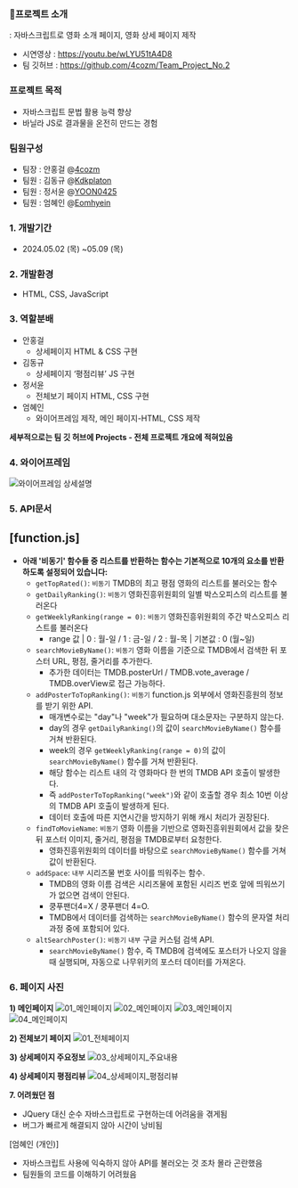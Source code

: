 ### 🎥프로젝트 소개
: 자바스크립트로 영화 소개 페이지, 영화 상세 페이지 제작
- 시연영상 : https://youtu.be/wLYU51tA4D8
- 팀 깃허브 : https://github.com/4cozm/Team_Project_No.2

### 프로젝트 목적
- 자바스크립트 문법 활용 능력 향상
- 바닐라 JS로 결과물을 온전히 만드는 경험

### 팀원구성
- 팀장 : 안홍걸 @[4cozm](https://github.com/4cozm)
- 팀원 : 김동규 @[Kdkplaton](https://github.com/Kdkplaton)
- 팀원 : 정서윤 @[YOON0425](https://github.com/YOON0425)
- 팀원 : 엄혜인 @[Eomhyein](https://github.com/Eomhyein)

### 1. 개발기간
- 2024.05.02 (목) ~05.09 (목)

### 2. 개발환경
- HTML, CSS, JavaScript

### 3. 역할분배
- 안홍걸
    - 상세페이지 HTML & CSS 구현
- 김동규
    - 상세페이지 ‘평점리뷰’ JS 구현
- 정서윤
    - 전체보기 페이지 HTML, CSS 구현
- 엄혜인
    - 와이어프레임 제작, 메인 페이지-HTML, CSS 제작

**세부적으로는 팀 깃 허브에 Projects - 전체 프로젝트 개요에 적혀있음**

### 4. 와이어프레임
![와이어프레임 상세설명](https://github.com/Eomhyein/CoffeeMovie/assets/26666131/47c71d58-3b8e-439f-a461-e0746eb22615)


### 5. API문서 
## [function.js]
- **아래 '비동기' 함수들 중 리스트를 반환하는 함수는 기본적으로 10개의 요소를 반환하도록 설정되어 있습니다:**
    - `getTopRated()`: `비동기` TMDB의 최고 평점 영화의 리스트를 불러오는 함수
    - `getDailyRanking()`: `비동기` 영화진흥위원회의 일별 박스오피스의 리스트를 불러온다
    - `getWeeklyRanking(range = 0)`: `비동기` 영화진흥위원회의 주간 박스오피스 리스트를 불러온다
        - range 값 | 0 : 월-일 / 1 : 금-일 / 2 : 월-목 | 기본값 : 0 (월~일)
    - `searchMovieByName()`: `비동기` 영화 이름을 기준으로 TMDB에서 검색한 뒤 포스터 URL, 평점, 줄거리를 추가한다.
        - 추가한 데이터는 TMDB.posterUrl / TMDB.vote_average / TMDB.overView로 접근 가능하다.
    - `addPosterToTopRanking()`: `비동기` function.js 외부에서 영화진흥원의 정보를 받기 위한 API.
        - 매개변수로는 "day"나 "week"가 필요하며 대소문자는 구분하지 않는다.
        - day의 경우 `getDailyRanking()`의 값이 `searchMovieByName()` 함수를 거쳐 반환된다.
        - week의 경우 `getWeeklyRanking(range = 0)`의 값이 `searchMovieByName()` 함수를 거쳐 반환된다.
        - 해당 함수는 리스트 내의 각 영화마다 한 번의 TMDB API 호출이 발생한다.
        - 즉 `addPosterToTopRanking("week")`와 같이 호출할 경우 최소 10번 이상의 TMDB API 호출이 발생하게 된다.
        - 데이터 호출에 따른 지연시간을 방지하기 위해 캐시 처리가 권장된다.
    - `findToMovieName`: `비동기` 영화 이름을 기반으로 영화진흥위원회에서 값을 찾은 뒤 포스터 이미지, 줄거리, 평점을 TMDB로부터 요청한다.
        - 영화진흥위원회의 데이터를 바탕으로 `searchMovieByName()` 함수를 거쳐 값이 반환된다.
    - `addSpace`: `내부` 시리즈물 번호 사이를 띄워주는 함수.
        - TMDB의 영화 이름 검색은 시리즈물에 포함된 시리즈 번호 앞에 띄워쓰기가 없으면 검색이 안된다.
        - 쿵푸팬더4=X / 쿵푸팬더 4=O.
        - TMDB에서 데이터를 검색하는 `searchMovieByName()` 함수의 문자열 처리 과정 중에 포함되어 있다.
    - `altSearchPoster()`: `비동기` `내부` 구글 커스텀 검색 API.
        - `searchMovieByName()` 함수, 즉 TMDB에 검색에도 포스터가 나오지 않을 때 실행되며, 자동으로 나무위키의 포스터 데이터를 가져온다.


### 6. 페이지 사진
**1) 메인페이지**
![01_메인페이지](https://github.com/Eomhyein/CoffeeMovie/assets/26666131/5ef2c0ff-c8a8-4da6-972e-b7870cc3f3ab)
![02_메인페이지](https://github.com/Eomhyein/CoffeeMovie/assets/26666131/07fa3855-5bed-4b17-a76d-5b2ae3bf6c93)
![03_메인페이지](https://github.com/Eomhyein/CoffeeMovie/assets/26666131/60266427-eaee-4cfd-939c-d1abb393a6f6)
![04_메인페이지](https://github.com/Eomhyein/CoffeeMovie/assets/26666131/678688b5-5ce5-435e-9fd9-ee4a817563aa)

**2) 전체보기 페이지**
![01_전체페이지](https://github.com/Eomhyein/CoffeeMovie/assets/26666131/588bd14c-9c1f-4c38-ac99-6935c6b39848)

**3) 상세페이지 주요정보**
![03_상세페이지_주요내용](https://github.com/Eomhyein/CoffeeMovie/assets/26666131/2d956375-0afb-4a60-bdaf-a4420e7b4f78)

**4) 상세페이지 평점리뷰**
![04_상세페이지_평점리뷰](https://github.com/Eomhyein/CoffeeMovie/assets/26666131/865dbc03-27f1-42e2-b7e6-43e5ca6e81d0)


**7. 어려웠던 점**
- JQuery 대신 순수 자바스크립트로 구현하는데 어려움을 겪게됨
- 버그가 빠르게 해결되지 않아 시간이 낭비됨

[엄혜인 (개인)]
- 자바스크립트 사용에 익숙하지 않아 API를 불러오는 것 조차 몰라 곤란했음
- 팀원들의 코드를 이해하기 어려웠음
